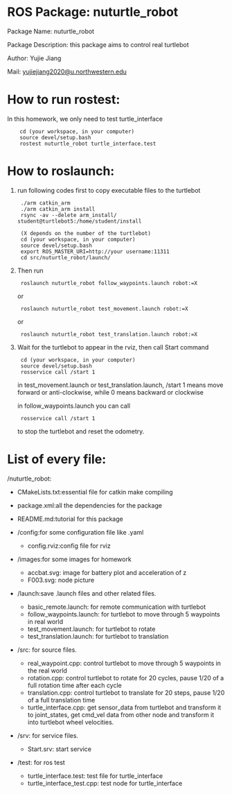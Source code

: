 # ROS Package: nuturtle_robot
Package Name: nuturtle_robot

Package Description: this package aims to control real turtlebot

Author: Yujie Jiang

Mail: yujiejiang2020@u.northwestern.edu

# How to run rostest:
In this homework, we only need to test turtle_interface  

        cd (your workspace, in your computer)
        source devel/setup.bash 
        rostest nuturtle_robot turtle_interface.test

# How to roslaunch:
1. run following codes first to copy executable files to the turtlebot

        ./arm catkin_arm
        ./arm catkin_arm install
        rsync -av --delete arm_install/ student@turtlebot5:/home/student/install
    
        (X depends on the number of the turtlebot)
        cd (your workspace, in your computer)
        source devel/setup.bash 
        export ROS_MASTER_URI=http://your username:11311
        cd src/nuturtle_robot/launch/
    
2. Then run
    
        roslaunch nuturtle_robot follow_waypoints.launch robot:=X
    or  
    
        roslaunch nuturtle_robot test_movement.launch robot:=X
    or  
    
        roslaunch nuturtle_robot test_translation.launch robot:=X	

3. Wait for the turtlebot to appear in the rviz, then call Start command

        cd (your workspace, in your computer)
        source devel/setup.bash 
        rosservice call /start 1
        
    in test_movement.launch or test_translation.launch, /start 1 means move forward or anti-clockwise, while 0 means backward or clockwise
    
    in follow_waypoints.launch you can call 
    
        rosservice call /start 1
    
    to stop the turtlebot and reset the odometry.
# List of every file:
/nuturtle_robot:

  - CMakeLists.txt:essential file for catkin make compiling
	
  - package.xml:all the dependencies for the package
	
  - README.md:tutorial for this package
  
  - /config:for some configuration file like .yaml
	- config.rviz:config file for rviz
	
  - /images:for some images for homework
	- accbat.svg: image for battery plot and acceleration of z
	- F003.svg: node picture
	
  - /launch:save .launch files and other related files.
	- basic_remote.launch: for remote communication with turtlebot
    - follow_waypoints.launch: for turtlebot to move through 5 waypoints in real world		
    - test_movement.launch:	for turtlebot to rotate	
    - test_translation.launch:	for turtlebot to translation	
    
  - /src: for source files.
    - real_waypoint.cpp:   control turtlebot to move through 5 waypoints in the real world
    - rotation.cpp:   control turtlebot to rotate for 20 cycles, pause 1/20 of a full rotation time after each cycle
    - translation.cpp:   control turtlebot to translate for 20 steps, pause 1/20 of a full translation time
    - turtle_interface.cpp:   get sensor_data from turtlebot and transform it to joint_states, get cmd_vel data from other node and transform it into turtlebot wheel velocities.

  - /srv: for service files.
     - Start.srv:   start service

  - /test: for ros test
    - turtle_interface.test: test file for turtle_interface
    - turtle_interface_test.cpp: test node for turtle_interface
    
